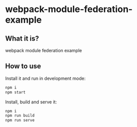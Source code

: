 # webpack-module-federation-example

## What it is?

webpack module federation example

## How to use

Install it and run in development mode:

```bash
npm i
npm start
```

Install, build and serve it:

```bash
npm i
npm run build
npm run serve
```
